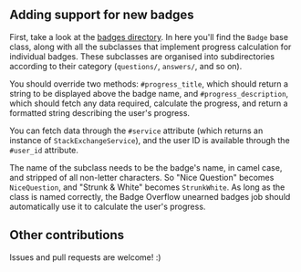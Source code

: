 ## Adding support for new badges

First, take a look at the [badges directory](https://github.com/sharplet/badgeoverflow-core/tree/master/lib/badgeoverflow/core/models/badges).
In here you'll find the `Badge` base class, along with all the
subclasses that implement progress calculation for individual badges.
These subclasses are organised into subdirectories according to their
category (`questions/`, `answers/`, and so on).

You should override two methods: `#progress_title`, which should return
a string to be displayed above the badge name, and
`#progress_description`, which should fetch any data required,
calculate the progress, and return a formatted string describing the
user's progress.

You can fetch data through the `#service` attribute (which returns an
instance of `StackExchangeService`), and the user ID is available
through the `#user_id` attribute.

The name of the subclass needs to be the badge's name, in camel case,
and stripped of all non-letter characters. So "Nice Question" becomes
`NiceQuestion`, and "Strunk & White" becomes `StrunkWhite`. As long as
the class is named correctly, the Badge Overflow unearned badges job
should automatically use it to calculate the user's progress.

## Other contributions

Issues and pull requests are welcome! :)
